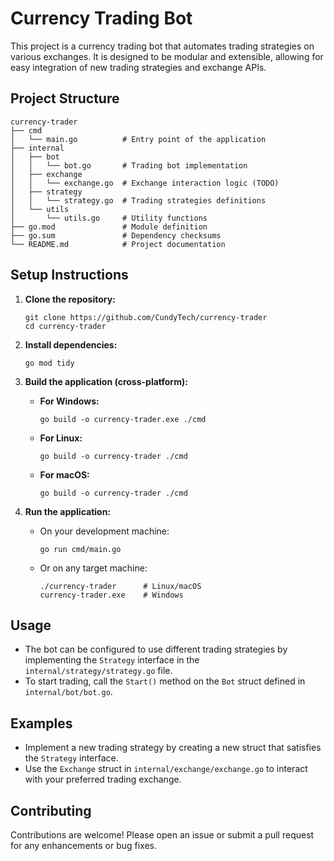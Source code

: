 # Currency Trading Bot

This project is a currency trading bot that automates trading strategies on various exchanges. It is designed to be modular and extensible, allowing for easy integration of new trading strategies and exchange APIs.

## Project Structure

```
currency-trader
├── cmd
│   └── main.go          # Entry point of the application
├── internal
│   ├── bot
│   │   └── bot.go       # Trading bot implementation
│   ├── exchange
│   │   └── exchange.go  # Exchange interaction logic (TODO)
│   ├── strategy
│   │   └── strategy.go  # Trading strategies definitions
│   └── utils
│       └── utils.go     # Utility functions
├── go.mod               # Module definition
├── go.sum               # Dependency checksums
└── README.md            # Project documentation
```

## Setup Instructions

1. **Clone the repository:**
   ```
   git clone https://github.com/CundyTech/currency-trader
   cd currency-trader
   ```

2. **Install dependencies:**
   ```
   go mod tidy
   ```

3. **Build the application (cross-platform):**
   - **For Windows:**
     ```
     go build -o currency-trader.exe ./cmd
     ```
   - **For Linux:**
     ```
     go build -o currency-trader ./cmd
     ```
   - **For macOS:**
     ```
     go build -o currency-trader ./cmd
     ```

4. **Run the application:**
   - On your development machine:
     ```
     go run cmd/main.go
     ```
   - Or on any target machine:
     ```
     ./currency-trader      # Linux/macOS
     currency-trader.exe    # Windows
     ```

## Usage

- The bot can be configured to use different trading strategies by implementing the `Strategy` interface in the `internal/strategy/strategy.go` file.
- To start trading, call the `Start()` method on the `Bot` struct defined in `internal/bot/bot.go`.

## Examples

- Implement a new trading strategy by creating a new struct that satisfies the `Strategy` interface.
- Use the `Exchange` struct in `internal/exchange/exchange.go` to interact with your preferred trading exchange.

## Contributing

Contributions are welcome! Please open an issue or submit a pull request for any enhancements or bug fixes.
